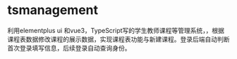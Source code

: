 # tsmanagement
利用elementplus ui 和vue3，TypeScript写的学生教师课程等管理系统，，根据课程表数据修改课程的展示数据，实现课程表功能与新建课程。登录后端自动判断首次登录填写信息，后续登录自动查询身份。
